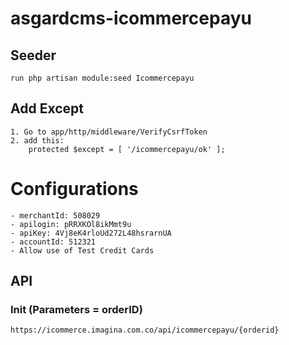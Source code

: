 # asgardcms-icommercepayu

## Seeder

    run php artisan module:seed Icommercepayu

## Add Except

    1. Go to app/http/middleware/VerifyCsrfToken
    2. add this:
        protected $except = [ '/icommercepayu/ok' ];

# Configurations

    - merchantId: 508029
    - apilogin: pRRXKOl8ikMmt9u
    - apiKey: 4Vj8eK4rloUd272L48hsrarnUA
    - accountId: 512321
    - Allow use of Test Credit Cards

## API

### Init (Parameters = orderID)
    
    https://icommerce.imagina.com.co/api/icommercepayu/{orderid}




